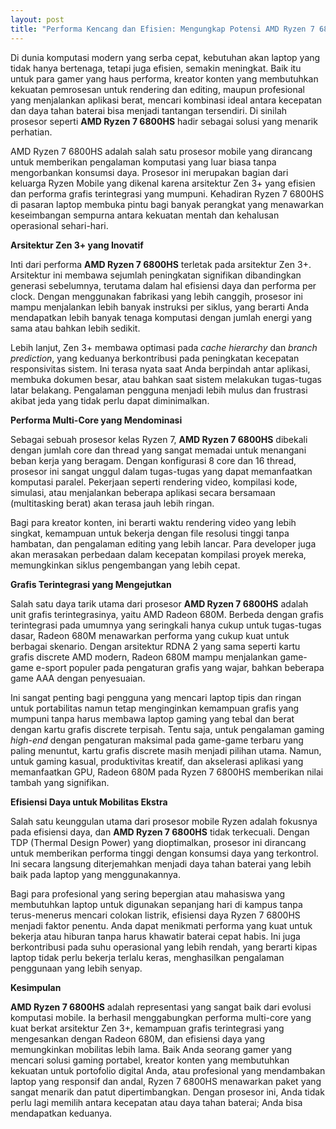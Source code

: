 ```yaml
---
layout: post
title: "Performa Kencang dan Efisien: Mengungkap Potensi AMD Ryzen 7 6800HS"
---
```


Di dunia komputasi modern yang serba cepat, kebutuhan akan laptop yang tidak hanya bertenaga, tetapi juga efisien, semakin meningkat. Baik itu untuk para gamer yang haus performa, kreator konten yang membutuhkan kekuatan pemrosesan untuk rendering dan editing, maupun profesional yang menjalankan aplikasi berat, mencari kombinasi ideal antara kecepatan dan daya tahan baterai bisa menjadi tantangan tersendiri. Di sinilah prosesor seperti **AMD Ryzen 7 6800HS** hadir sebagai solusi yang menarik perhatian.

AMD Ryzen 7 6800HS adalah salah satu prosesor mobile yang dirancang untuk memberikan pengalaman komputasi yang luar biasa tanpa mengorbankan konsumsi daya. Prosesor ini merupakan bagian dari keluarga Ryzen Mobile yang dikenal karena arsitektur Zen 3+ yang efisien dan performa grafis terintegrasi yang mumpuni. Kehadiran Ryzen 7 6800HS di pasaran laptop membuka pintu bagi banyak perangkat yang menawarkan keseimbangan sempurna antara kekuatan mentah dan kehalusan operasional sehari-hari.

**Arsitektur Zen 3+ yang Inovatif**

Inti dari performa **AMD Ryzen 7 6800HS** terletak pada arsitektur Zen 3+. Arsitektur ini membawa sejumlah peningkatan signifikan dibandingkan generasi sebelumnya, terutama dalam hal efisiensi daya dan performa per clock. Dengan menggunakan fabrikasi yang lebih canggih, prosesor ini mampu menjalankan lebih banyak instruksi per siklus, yang berarti Anda mendapatkan lebih banyak tenaga komputasi dengan jumlah energi yang sama atau bahkan lebih sedikit.

Lebih lanjut, Zen 3+ membawa optimasi pada *cache hierarchy* dan *branch prediction*, yang keduanya berkontribusi pada peningkatan kecepatan responsivitas sistem. Ini terasa nyata saat Anda berpindah antar aplikasi, membuka dokumen besar, atau bahkan saat sistem melakukan tugas-tugas latar belakang. Pengalaman pengguna menjadi lebih mulus dan frustrasi akibat jeda yang tidak perlu dapat diminimalkan.

**Performa Multi-Core yang Mendominasi**

Sebagai sebuah prosesor kelas Ryzen 7, **AMD Ryzen 7 6800HS** dibekali dengan jumlah core dan thread yang sangat memadai untuk menangani beban kerja yang beragam. Dengan konfigurasi 8 core dan 16 thread, prosesor ini sangat unggul dalam tugas-tugas yang dapat memanfaatkan komputasi paralel. Pekerjaan seperti rendering video, kompilasi kode, simulasi, atau menjalankan beberapa aplikasi secara bersamaan (multitasking berat) akan terasa jauh lebih ringan.

Bagi para kreator konten, ini berarti waktu rendering video yang lebih singkat, kemampuan untuk bekerja dengan file resolusi tinggi tanpa hambatan, dan pengalaman editing yang lebih lancar. Para developer juga akan merasakan perbedaan dalam kecepatan kompilasi proyek mereka, memungkinkan siklus pengembangan yang lebih cepat.

**Grafis Terintegrasi yang Mengejutkan**

Salah satu daya tarik utama dari prosesor **AMD Ryzen 7 6800HS** adalah unit grafis terintegrasinya, yaitu AMD Radeon 680M. Berbeda dengan grafis terintegrasi pada umumnya yang seringkali hanya cukup untuk tugas-tugas dasar, Radeon 680M menawarkan performa yang cukup kuat untuk berbagai skenario. Dengan arsitektur RDNA 2 yang sama seperti kartu grafis discrete AMD modern, Radeon 680M mampu menjalankan game-game e-sport populer pada pengaturan grafis yang wajar, bahkan beberapa game AAA dengan penyesuaian.

Ini sangat penting bagi pengguna yang mencari laptop tipis dan ringan untuk portabilitas namun tetap menginginkan kemampuan grafis yang mumpuni tanpa harus membawa laptop gaming yang tebal dan berat dengan kartu grafis discrete terpisah. Tentu saja, untuk pengalaman gaming *high-end* dengan pengaturan maksimal pada game-game terbaru yang paling menuntut, kartu grafis discrete masih menjadi pilihan utama. Namun, untuk gaming kasual, produktivitas kreatif, dan akselerasi aplikasi yang memanfaatkan GPU, Radeon 680M pada Ryzen 7 6800HS memberikan nilai tambah yang signifikan.

**Efisiensi Daya untuk Mobilitas Ekstra**

Salah satu keunggulan utama dari prosesor mobile Ryzen adalah fokusnya pada efisiensi daya, dan **AMD Ryzen 7 6800HS** tidak terkecuali. Dengan TDP (Thermal Design Power) yang dioptimalkan, prosesor ini dirancang untuk memberikan performa tinggi dengan konsumsi daya yang terkontrol. Ini secara langsung diterjemahkan menjadi daya tahan baterai yang lebih baik pada laptop yang menggunakannya.

Bagi para profesional yang sering bepergian atau mahasiswa yang membutuhkan laptop untuk digunakan sepanjang hari di kampus tanpa terus-menerus mencari colokan listrik, efisiensi daya Ryzen 7 6800HS menjadi faktor penentu. Anda dapat menikmati performa yang kuat untuk bekerja atau hiburan tanpa harus khawatir baterai cepat habis. Ini juga berkontribusi pada suhu operasional yang lebih rendah, yang berarti kipas laptop tidak perlu bekerja terlalu keras, menghasilkan pengalaman penggunaan yang lebih senyap.

**Kesimpulan**

**AMD Ryzen 7 6800HS** adalah representasi yang sangat baik dari evolusi komputasi mobile. Ia berhasil menggabungkan performa multi-core yang kuat berkat arsitektur Zen 3+, kemampuan grafis terintegrasi yang mengesankan dengan Radeon 680M, dan efisiensi daya yang memungkinkan mobilitas lebih lama. Baik Anda seorang gamer yang mencari solusi gaming portabel, kreator konten yang membutuhkan kekuatan untuk portofolio digital Anda, atau profesional yang mendambakan laptop yang responsif dan andal, Ryzen 7 6800HS menawarkan paket yang sangat menarik dan patut dipertimbangkan. Dengan prosesor ini, Anda tidak perlu lagi memilih antara kecepatan atau daya tahan baterai; Anda bisa mendapatkan keduanya.

